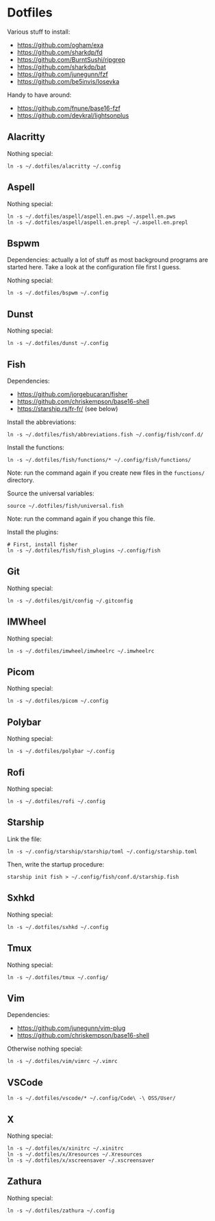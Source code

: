 # Dotfiles

Various stuff to install:

* https://github.com/ogham/exa
* https://github.com/sharkdp/fd
* https://github.com/BurntSushi/ripgrep
* https://github.com/sharkdp/bat
* https://github.com/junegunn/fzf
* https://github.com/be5invis/Iosevka

Handy to have around:

* https://github.com/fnune/base16-fzf
* https://github.com/devkral/lightsonplus

## Alacritty

Nothing special:

```fish
ln -s ~/.dotfiles/alacritty ~/.config
```

## Aspell

Nothing special:

```fish
ln -s ~/.dotfiles/aspell/aspell.en.pws ~/.aspell.en.pws
ln -s ~/.dotfiles/aspell/aspell.en.prepl ~/.aspell.en.prepl
```


## Bspwm

Dependencies: actually a lot of stuff as most background programs are
started here. Take a look at the configuration file first I guess.

Nothing special:

```fish
ln -s ~/.dotfiles/bspwm ~/.config
```

## Dunst

Nothing special:

```fish
ln -s ~/.dotfiles/dunst ~/.config
```

## Fish

Dependencies:

* https://github.com/jorgebucaran/fisher
* https://github.com/chriskempson/base16-shell
* https://starship.rs/fr-fr/ (see below)

Install the abbreviations:

```fish
ln -s ~/.dotfiles/fish/abbreviations.fish ~/.config/fish/conf.d/
```

Install the functions:

```fish
ln -s ~/.dotfiles/fish/functions/* ~/.config/fish/functions/
```

Note: run the command again if you create new files in the `functions/`
directory.

Source the universal variables:

```fish
source ~/.dotfiles/fish/universal.fish
```

Note: run the command again if you change this file.

Install the plugins:

```fish
# First, install fisher
ln -s ~/.dotfiles/fish/fish_plugins ~/.config/fish
```

## Git

Nothing special:

```fish
ln -s ~/.dotfiles/git/config ~/.gitconfig
```

## IMWheel

Nothing special:

```fish
ln -s ~/.dotfiles/imwheel/imwheelrc ~/.imwheelrc
```

## Picom

Nothing special:

```fish
ln -s ~/.dotfiles/picom ~/.config
```

## Polybar

Nothing special:

```fish
ln -s ~/.dotfiles/polybar ~/.config
```

## Rofi

Nothing special:

```fish
ln -s ~/.dotfiles/rofi ~/.config
```

## Starship

Link the file:

```fish
ln -s ~/.config/starship/starship/toml ~/.config/starship.toml
```

Then, write the startup procedure:

```fish
starship init fish > ~/.config/fish/conf.d/starship.fish
```

## Sxhkd

Nothing special:

```fish
ln -s ~/.dotfiles/sxhkd ~/.config
```

## Tmux

Nothing special:

```fish
ln -s ~/.dotfiles/tmux ~/.config/
```

## Vim

Dependencies:

* https://github.com/junegunn/vim-plug
* https://github.com/chriskempson/base16-shell

Otherwise nothing special:

```fish
ln -s ~/.dotfiles/vim/vimrc ~/.vimrc
```

## VSCode

```fish
ln -s ~/.dotfiles/vscode/* ~/.config/Code\ -\ OSS/User/
```

## X

Nothing special:

```fish
ln -s ~/.dotfiles/x/xinitrc ~/.xinitrc
ln -s ~/.dotfiles/x/Xresources ~/.Xresources
ln -s ~/.dotfiles/x/xscreensaver ~/.xscreensaver
```

## Zathura

Nothing special:

```fish
ln -s ~/.dotfiles/zathura ~/.config
```